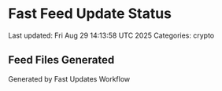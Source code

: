# Fast Feed Update Status
Last updated: Fri Aug 29 14:13:58 UTC 2025
Categories: crypto

## Feed Files Generated

Generated by Fast Updates Workflow
